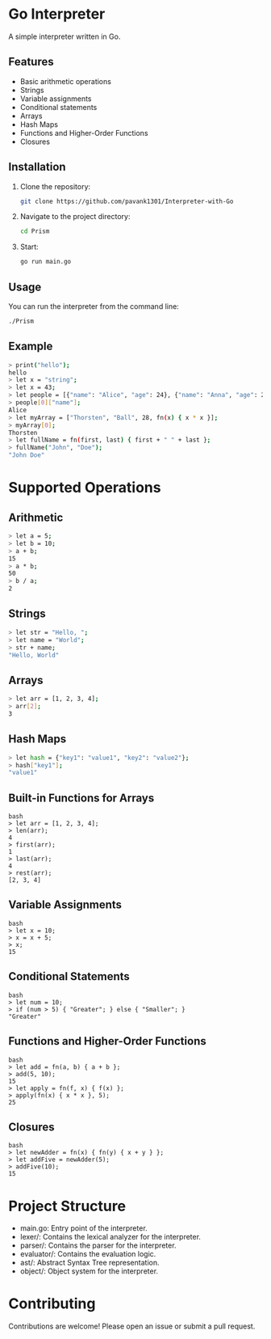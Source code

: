 # Go Interpreter

A simple interpreter written in Go.

## Features

- Basic arithmetic operations
- Strings
- Variable assignments
- Conditional statements
- Arrays
- Hash Maps
- Functions and Higher-Order Functions
- Closures

## Installation

1. Clone the repository:

    ```bash
    git clone https://github.com/pavank1301/Interpreter-with-Go
    ```

2. Navigate to the project directory:

    ```bash
    cd Prism
    ```

3. Start:

    ```bash
    go run main.go
    ```

## Usage

You can run the interpreter from the command line:

```bash
./Prism
```


## Example

```bash
> print("hello");
hello
> let x = "string";
> let x = 43;
> let people = [{"name": "Alice", "age": 24}, {"name": "Anna", "age": 28}];
> people[0]["name"];
Alice
> let myArray = ["Thorsten", "Ball", 28, fn(x) { x * x }];
> myArray[0];
Thorsten
> let fullName = fn(first, last) { first + " " + last };
> fullName("John", "Doe");
"John Doe"
```

# Supported Operations
## Arithmetic

```bash
> let a = 5;
> let b = 10;
> a + b;
15
> a * b;
50
> b / a;
2
```

## Strings
```bash
> let str = "Hello, ";
> let name = "World";
> str + name;
"Hello, World"
```

## Arrays

```bash
> let arr = [1, 2, 3, 4];
> arr[2];
3
```

## Hash Maps

```bash
> let hash = {"key1": "value1", "key2": "value2"};
> hash["key1"];
"value1"
```

## Built-in Functions for Arrays

```
bash
> let arr = [1, 2, 3, 4];
> len(arr);
4
> first(arr);
1
> last(arr);
4
> rest(arr);
[2, 3, 4]
```

## Variable Assignments

```
bash
> let x = 10;
> x = x + 5;
> x;
15
```

## Conditional Statements

```
bash
> let num = 10;
> if (num > 5) { "Greater"; } else { "Smaller"; }
"Greater"
```

## Functions and Higher-Order Functions

```
bash
> let add = fn(a, b) { a + b };
> add(5, 10);
15
> let apply = fn(f, x) { f(x) };
> apply(fn(x) { x * x }, 5);
25
```

## Closures

```
bash
> let newAdder = fn(x) { fn(y) { x + y } };
> let addFive = newAdder(5);
> addFive(10);
15
```

# Project Structure

- main.go: Entry point of the interpreter.
- lexer/: Contains the lexical analyzer for the interpreter.
- parser/: Contains the parser for the interpreter.
- evaluator/: Contains the evaluation logic.
- ast/: Abstract Syntax Tree representation.
- object/: Object system for the interpreter.

# Contributing

Contributions are welcome! Please open an issue or submit a pull request.
  